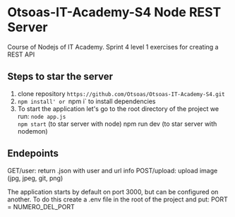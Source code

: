 # Otsoas-IT-Academy-S4 Node REST Server

Course of Nodejs of IT Academy. Sprint 4 level 1 exercises for creating a REST API

## Steps to star the server

1. clone repository `https://github.com/Otsoas/Otsoas-IT-Academy-S4.git`
2. `npm install' or `npm i` to install dependencies
3. To start the application let's go to the root directory of the project we run:
   `node app.js`  
   `npm start` (to star server with node)
   npm run dev (to star server with nodemon)

## Endepoints

GET/user: return .json with user and url info
POST/upload: upload image (jpg, jpeg, git, png)

The application starts by default on port 3000, but can be configured on another. To do this create a .env file in the root of the project and put: PORT = NUMERO_DEL_PORT
